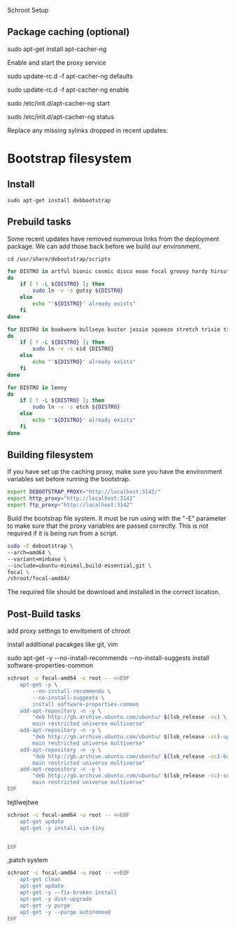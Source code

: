 Schroot Setup

## Package caching (optional)

sudo apt-get install apt-cacher-ng

Enable and start the proxy service

sudo update-rc.d -f apt-cacher-ng defaults

sudo update-rc.d -f apt-cacher-ng enable

sudo /etc/init.d/apt-cacher-ng start

sudo /etc/init.d/apt-cacher-ng status

Replace any missing sylinks dropped in recent updates:

# Bootstrap filesystem

## Install

```
sudo apt-get install debbootstrap
```

## Prebuild tasks

Some recent updates have removed numerous links from the deployment package.  We can add those back before we build our environment.

```
cd /usr/share/debootstrap/scripts
```

```bash
for DISTRO in artful bionic cosmic disco eoan focal groovy hardy hirsute impish intrepid jammy jaunty karmic kinetic lucid lunar mantic maverick natty noble oneiric precise quantal raring saucy utopic vivid wily xenial yakkety zesty
do
    if [ ! -L ${DISTRO} ]; then
        sudo ln -v -s gutsy ${DISTRO}
    else
        echo "'${DISTRO}' already exists"
    fi
done
```

```bash
for DISTRO in bookworm bullseye buster jessie squeeze stretch trixie trusty wheezy
do
    if [ ! -L ${DISTRO} ]; then
        sudo ln -v -s sid {DISTRO}
    else
        echo "'${DISTRO}' already exists"
    fi
done
```

```bash
for DISTRO in lenny
do
    if [ ! -L ${DISTRO} ]; then
        sudo ln -v -s etch ${DISTRO}
    else
        echo "'${DISTRO}' already exists"
    fi
done
```

## Building filesystem

If you have set up the caching proxy, make sure you have the environment variables set before running the bootstrap.

```bash
export DEBOOTSTRAP_PROXY="http://localhost:3142/"
export http_proxy="http://localhost:3142"
export ftp_proxy="http://localhost:3142"
```

Build the bootstrap file system.  It must be run using with the "-E" parameter to make sure that the proxy variables are passed correctly.  This is not required if it is being run from a script.

```bash
sudo -E debootstrap \
--arch=amd64 \
--variant=minbase \
--include=ubuntu-minimal,build-essential,git \
focal \
/chroot/focal-amd64/
```

The required file should be download and installed in the correct location.

## Post-Build tasks

add proxy settings to envitoment of chroot 

install additional pacakges like git, vim

sudo apt-get -y --no-install-recommends --no-install-suggests install software-properties-common

```bash
schroot -c focal-amd64 -u root -- <<EOF
    apt-get -y \
        --no-install-recommends \
        --no-install-suggests \
        install software-properties-common
    add-apt-repository -n -y \
        "deb http://gb.archive.ubuntu.com/ubuntu/ $(lsb_release -sc) \
        main restricted universe multiverse"
    add-apt-repository -n -y \
        "deb http://gb.archive.ubuntu.com/ubuntu/ $(lsb_release -sc)-updates \
        main restricted universe multiverse"
    add-apt-repository -n -y \
        "deb http://gb.archive.ubuntu.com/ubuntu/ $(lsb_release -sc)-backports \
        main restricted universe multiverse"
    add-apt-repository -n -y \
        "deb http://gb.archive.ubuntu.com/ubuntu/ $(lsb_release -sc)-security \
        main restricted universe multiverse"
EOF
```

tejtlwejtwe

```bash
schroot -c focal-amd64 -u root -- <<EOF
    apt-get update 
    apt-get -y install vim-tiny


EOF
```

,patch system

```bash
schroot -c focal-amd64 -u root -- <<EOF
    apt-get clean
    apt-get update
    apt-get -y --fix-broken install
    apt-get -y dist-upgrade
    apt-get -y purge
    apt-get -y --purge autoremove
EOF
```
